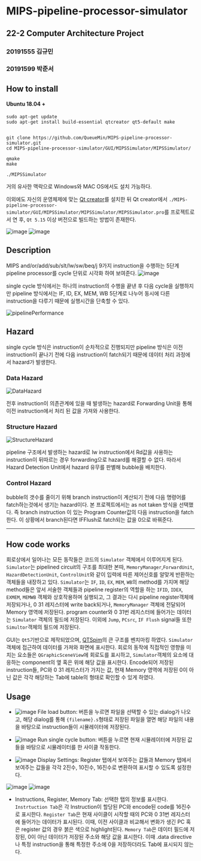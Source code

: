 # MIPS-pipeline-processor-simulator

## 22-2 Computer Architecture Project
### 20191555 김규민
### 20191599 박준서

## How to install

#### Ubuntu 18.04 +
```
sudo apt-get update
sudo apt-get install build-essential qtcreator qt5-default make


git clone https://github.com/QueueMin/MIPS-pipeline-processor-simulator.git
cd MIPS-pipeline-processor-simulator/GUI/MIPSSimulator/MIPSSimulator/

qmake
make

./MIPSSimulator
```
거의 유사한 맥락으로 Windows와 MAC OS에서도 설치 가능하다.

이외에도 자신의 운영체제에 맞는 [Qt creator](https://www.qt.io/ko-kr/product/development-tools)를 설치한 뒤 Qt creator에서 `./MIPS-pipeline-processor-simulator/GUI/MIPSSimulator/MIPSSimulator/MIPSSimulator.pro`를 프로젝트로서 연 후, `Qt 5.15` 이상 버전으로 빌드하는 방법이 존재한다.

![image](https://user-images.githubusercontent.com/55120768/205352810-52ae4a44-4f50-41fc-94eb-de1aa34a37f4.png)
![image](https://user-images.githubusercontent.com/55120768/205352959-80f1e735-85d8-4cad-9a45-b8e350da4b53.png)




## Description
MIPS and/or/add/sub/slt/lw/sw/beq/j 9가지 instruction을 수행하는 5단계 pipeline processor를 cycle 단위로 시각화 하여 보여준다. 
![image](https://user-images.githubusercontent.com/55120768/205290221-9d9ded75-8d47-4a5a-8c32-1f06304aadce.png)


single cycle 방식에서는 하나의 instruction의 수행을 끝낸 후 다음 cycle을 실행하지만 pipeline 방식에서는 IF, ID, EX, MEM, WB 5단계로 나누어 동시에 다른 instruction을 다루기 때문에 실행시간을 단축할 수 있다.

![pipelinePerformance](https://user-images.githubusercontent.com/54925443/204225452-eba3f83d-cdb6-4bf6-a20f-cb27dd9c0060.png)

## Hazard
single cycle 방식은 instruction이 순차적으로 진행되지만 pipeline 방식은 이전 instruction이 끝나기 전에 다음 instruction이 fatch되기 때문에 데이터 처리 과정에서 hazard가 발생한다.

### Data Hazard
![DataHazard](https://user-images.githubusercontent.com/54925443/204225772-ad19a38a-b712-42a5-a147-e2021676506a.png)

전후 instruction이 의존관계에 있을 때 발생하는 hazard로 Forwarding Unit을 통해 이전 instruction에서 처리 된 값을 가져와 사용한다.

### Structure Hazard
![StructureHazard](https://user-images.githubusercontent.com/54925443/204225805-338b3629-4698-42af-93b1-147451097bcf.png)

pipeline 구조에서 발생하는 hazard로 lw instruction에서 Rd값을 사용하는 instruction이 뒤따르는 경우 forwarding으로 hazard를 해결할 수 없다. 따라서 Hazard Detection Unit에서 hazard 유무를 판별해 bubble을 배치한다.

### Control Hazard
bubble의 갯수를 줄이기 위해 branch instruction이 계산되기 전에 다음 명령어를 fatch하는것에서 생기는 hazard이다. 본 프로젝트에서는 as not taken 방식을 선택했다. 즉 branch instruction 이 있는 Program Counter값의 다음 instruction을 fatch 한다. 이 상황에서 branch된다면 IFFlush로 fatch되는 값을 0으로 바꿔준다.

------
## How code works
회로상에서 일어나는 모든 동작들은 코드의 `Simulator` 객체에서 이루어지게 된다. `Simulator`는 pipelined circuit의 구조를 최대한 본따, `MemoryManager`,`ForwardUnit`, `HazardDetectionUnit`, `ControlUnit`와 같이 입력에 따른 제어신호를 알맞게 반환하는 객체들을 내장하고 있다. `Simulator`는 `IF`, `ID`, `EX`, `MEM`, `WB`의 method를 가지며 해당 method들은 앞서 서술한 객체들과 pipeline register의 역할을 하는 `IFID`, `IDEX`, `EXMEM`, `MEMWB` 객체와 상호작용하며 실행되고, 그 결과는 다시 pipeline register객체에 저장되거나, $0~$31 레지스터에 write back되거나, `MemoryManager` 객체에 전달되어 Memory 영역에 저장된다. 
program counter와 $0~$31번 레지스터에 들어가는 데이터는 `Simulator` 객체의 필드에 저장된다. 이외에 `Jump`, `PCsrc`, `IF Flush` signal들 또한 `Simultor`객체의 필드에 저장된다.


 GUI는 `Qt5`기반으로 제작되었으며, [QTSpim](https://spimsimulator.sourceforge.net/)의 큰 구조를 벤치마킹 하였다. `Simulator` 객체에 접근하여 데이터를 가져와 화면에 표시한다. 회로의 동작에 직접적인 영향을 미치는 요소들은 `QGraphicSceneView`에 회로도를 표시하고, `Simulator`객체의 요소에 대응하는 component의 옆 혹은 위에 해당 값을 표시한다.
 Encode되어 저장된 instruction들, PC와 $0~$31 레지스터가 가지는 값, 현재 Memory 영역에 저장된 0이 아닌 값은 각각 해당하는 Tab에 table의 형태로 확인할 수 있게 하였다.


## Usage
* ![image](https://user-images.githubusercontent.com/55120768/205359735-a4da0887-6974-4922-9039-e0b4e64566ab.png) File load button: 버튼을 누르면 파일을 선택할 수 있는 dialog가 나오고, 해당 dialog를 통해 `{filename}.s`형태로 저장된 파일을 열면 해당 파일의 내용을 바탕으로 instruction들이 시뮬레이터에 저장된다.
* ![image](https://user-images.githubusercontent.com/55120768/205360416-650399f9-85f2-437f-8dbb-b941ac656bb8.png) Run single cycle button: 버튼을 누르면 현재 시뮬레이터에 저장된 값들을 바탕으로 시뮬레이터를 한 사이클 작동한다. 

* ![image](https://user-images.githubusercontent.com/55120768/205361415-73010205-6975-443c-87e1-bd11d4474db5.png) Display Settings: Register 탭에서 보여주는 값들과 Memory 탭에서 보여주는 값들을 각각 2진수, 10진수, 16진수로 변환하여 표시할 수 있도록 설정한다.

![image](https://user-images.githubusercontent.com/55120768/205845809-954f796b-0a75-41ad-95d1-bb2c1bc2c470.png)  ![image](https://user-images.githubusercontent.com/55120768/205850262-27b90413-03bc-4312-a815-a2bfc64ac3e2.png)

* Instructions, Register, Memory Tab:
선택한 탭의 정보를 표시한다. `Instrtuction Tab`은 각 Instruction이 할당된 PC와 encode된 code를 16진수로 표시한다. `Register Tab`은 현재 사이클이 시작할 때의 PC와 $0~$31번 레지스터에 들어가는 데이터가 표시된다. 이때, 이전 사이클과 비교해서 변화가 생긴 PC 혹은 register 값의 경우 붉은 색으로 highlight된다. `Memory Tab`은 데이터 필드에 저장된, 0이 아닌 데이터가 저장된 주소와 해당 값을 표시한다. 이때 .data directive나 특정 instruction을 통해 특정한 주소에 0을 저장하더라도 Tab에 표시되지 않는다.



